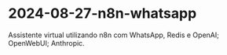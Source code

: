 # 2024-08-27-n8n-whatsapp
Assistente virtual utilizando n8n com WhatsApp, Redis e OpenAI; OpenWebUI; Anthropic.
